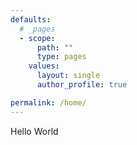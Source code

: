 ```yaml
---
defaults:
  # _pages
  - scope:
      path: ""
      type: pages
    values:
      layout: single
      author_profile: true

permalink: /home/
---
```


Hello World
